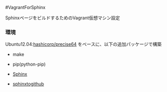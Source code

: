 #VagrantForSphinx

SphinxページをビルドするためのVagrant仮想マシン設定

### 環境

Ubuntu12.04:[hashicorp/precise64](https://vagrantcloud.com/hashicorp/precise64)
をベースに、以下の追加パッケージで構築

- make
- pip(python-pip)

- [Sphinx](http://sphinx-users.jp/)
- [sphinxtogithub](https://pypi.python.org/pypi/sphinxtogithub/1.0.0)
